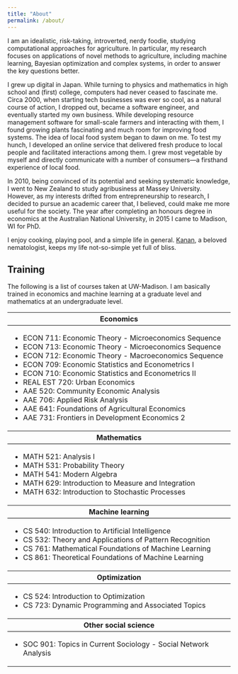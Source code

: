 ```yaml
---
title: "About"
permalink: /about/
---
```


I am an idealistic, risk-taking, introverted, nerdy foodie, studying computational approaches for agriculture. In particular, my research focuses on applications of novel methods to agriculture, including machine learning, Bayesian optimization and complex systems, in order to answer the key questions better.

I grew up digital in Japan. While turning to physics and mathematics in high school and (first) college, computers had never ceased to fascinate me. Circa 2000, when starting tech businesses was ever so cool, as a natural course of action, I dropped out, became a software engineer, and eventually started my own business. While developing resource management software for small-scale farmers and interacting with them, I found growing plants fascinating and much room for improving food systems. The idea of local food system began to dawn on me. To test my hunch, I developed an online service that delivered fresh produce to local people and facilitated interactions among them. I grew most vegetable by myself and directly communicate with a number of consumers—a firsthand experience of local food.

In 2010, being convinced of its potential and seeking systematic knowledge, I went to New Zealand to study agribusiness at Massey University. However, as my interests drifted from entrepreneurship to research, I decided to pursue an academic career that, I believed, could make me more useful for the society. The year after completing an honours degree in economics at the Australian National University, in 2015 I came to Madison, WI for PhD.

I enjoy cooking, playing pool, and a simple life in general. [Kanan](https://ksaikai.github.io), a beloved nematologist, keeps my life not-so-simple yet full of bliss.


## Training
The following is a list of courses taken at UW-Madison. I am basically trained in economics and machine learning at a graduate level and mathematics at an undergraduate level.

<table>
  <tr style="border-bottom:1pt solid black">
    <th>Economics</th>
  </tr>
  <tr>
    <td>
      <ul>
        <li>ECON 711: Economic Theory - Microeconomics Sequence</li>
        <li>ECON 713: Economic Theory - Microeconomics Sequence</li>
        <li>ECON 712: Economic Theory - Macroeconomics Sequence</li>
        <li>ECON 709: Economic Statistics and Econometrics I</li>
        <li>ECON 710: Economic Statistics and Econometrics II</li>
        <li>REAL EST 720: Urban Economics</li>
        <li>AAE 520: Community Economic Analysis</li>
        <li>AAE 706: Applied Risk Analysis</li>
        <li>AAE 641: Foundations of Agricultural Economics</li>
        <li>AAE 731: Frontiers in Development Economics 2</li>
      </ul>
    </td>
  </tr>
  <tr style="border-bottom:1pt solid black">
    <th>Mathematics</th>
  </tr>
  <tr>
    <td>
      <ul>
        <li>MATH 521: Analysis I</li>
        <li>MATH 531: Probability Theory</li>
        <li>MATH 541: Modern Algebra</li>
        <li>MATH 629: Introduction to Measure and Integration</li>
        <li>MATH 632: Introduction to Stochastic Processes</li>
      </ul>
    </td>
  </tr>
  <tr style="border-bottom:1pt solid black">
    <th>Machine learning</th>
  </tr>
  <tr>
    <td>
      <ul>
        <li>CS 540: Introduction to Artificial Intelligence</li>
        <li>CS 532: Theory and Applications of Pattern Recognition</li>
        <li>CS 761: Mathematical Foundations of Machine Learning</li>
        <li>CS 861: Theoretical Foundations of Machine Learning</li>
      </ul>
    </td>
  </tr>
  <tr style="border-bottom:1pt solid black">
    <th>Optimization</th>
  </tr>
  <tr>
    <td>
      <ul>
        <li>CS 524: Introduction to Optimization</li>
        <li>CS 723: Dynamic Programming and Associated Topics</li>
      </ul>
    </td>
  </tr>
  <tr style="border-bottom:1pt solid black">
    <th>Other social science</th>
  </tr>
  <tr>
    <td>
      <ul>
        <li>SOC 901: Topics in Current Sociology - Social Network Analysis</li>
      </ul>
    </td>
  </tr>
</table>

<!--
**Economics**
* ECON 711: Economic Theory - Microeconomics Sequence
* ECON 713: Economic Theory - Microeconomics Sequence
* ECON 712: Economic Theory - Macroeconomics Sequence
* ECON 709: Economic Statistics and Econometrics I
* ECON 710: Economic Statistics and Econometrics II
* REAL EST 720: Urban Economics
* AAE 520: Community Economic Analysis
* AAE 706: Applied Risk Analysis
* AAE 641: Foundations of Agricultural Economics
* AAE 731: Frontiers in Development Economics 2

**Mathematics**
* MATH 521: Analysis I
* MATH 531: Probability Theory
* MATH 541: Modern Algebra
* MATH 629: Introduction to Measure and Integration
* MATH 632: Introduction to Stochastic Processes
* CS 524: Introduction to Optimization
* CS 723: Dynamic Programming and Associated Topics

**Machine learning**
* CS 540: Introduction to Artificial Intelligence
* CS 532: Theory and Applications of Pattern Recognition
* CS 761: Mathematical Foundations of Machine Learning
* CS 861: Theoretical Foundations of Machine Learning

**Other social science**
* SOC 901: Topics in Current Sociology - Social Network Analysis
-->
